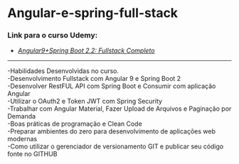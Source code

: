 # Angular-e-spring-full-stack

### Link para o curso Udemy:
-
   *[Angular9+Spring Boot 2.2: Fullstack Completo](https://www.udemy.com/course/full-stack-angular9-spring-boot/)* <br/>
********************************
-Habilidades Desenvolvidas no curso. <br/>
-Desenvolvimento Fullstack com Angular 9 e Spring Boot 2 <br/>
-Desenvolver RestFUL API com Spring Boot e Consumir com aplicação Angular <br/>
-Utilizar o OAuth2 e Token JWT com Spring Security <br/>
-Trabalhar com Angular Material, Fazer Upload de Arquivos e Paginação por Demanda <br/>
-Boas práticas de programação e Clean Code <br/>
-Preparar ambientes do zero para desenvolvimento de aplicações web modernas <br/>
-Como utilizar o gerenciador de versionamento GIT e publicar seu código fonte no GITHUB <br/>
